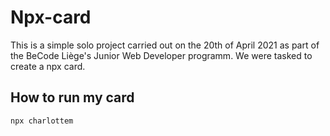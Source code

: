 # Npx-card

This is a simple solo project carried out on the 20th of April 2021 as part of the BeCode Liège's Junior Web Developer programm. We were tasked to create a npx card.

## How to run my card

```npx charlottem```